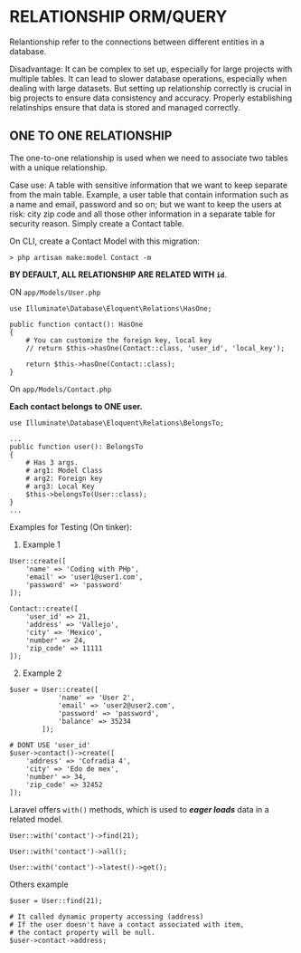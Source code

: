 # RELATIONSHIP ORM/QUERY

Relantionship refer to the connections between different entities in a database.

Disadvantage: It can be complex to set up, especially for large projects with multiple tables. It can lead to slower database operations, especially when dealing with large datasets. But setting up relationship correctly is crucial in big projects to ensure data consistency and accuracy. Properly establishing relatinships ensure that data is stored and managed correctly. 

## ONE TO ONE RELATIONSHIP

The one-to-one relationship is used when we need to associate two tables with a unique relationship. 

Case use: A table with sensitive information that we want to keep separate from the main table. Example, a user table that contain information such as a name and email, password and so on; but we want to keep the users at risk: city zip code and all those other information in a separate table for security reason. Simply create a Contact table. 

On CLI, create a Contact Model with this migration:
```
> php artisan make:model Contact -m
```

**BY DEFAULT, ALL RELATIONSHIP ARE RELATED WITH `id`**.

ON `app/Models/User.php`
```
use Illuminate\Database\Eloquent\Relations\HasOne;

public function contact(): HasOne
{
    # You can customize the foreign key, local key
    // return $this->hasOne(Contact::class, 'user_id', 'local_key');

    return $this->hasOne(Contact::class);
}
```

On `app/Models/Contact.php`

**Each contact belongs to ONE user.**
```
use Illuminate\Database\Eloquent\Relations\BelongsTo;

...
public function user(): BelongsTo
{
    # Has 3 args. 
    # arg1: Model Class
    # arg2: Foreign key
    # arg3: Local Key
    $this->belongsTo(User::class);
}
...
```

Examples for Testing (On tinker): 

1. Example 1

```
User::create([
    'name' => 'Coding with PHp',
    'email' => 'user1@user1.com',
    'password' => 'password'
]);

Contact::create([
    'user_id' => 21,
    'address' => 'Vallejo',
    'city' => 'Mexico',
    'number' => 24,
    'zip_code' => 11111
]);
```

2. Example 2

```
$user = User::create([
            'name' => 'User 2',
            'email' => 'user2@user2.com',
            'password' => 'password', 
            'balance' => 35234
        ]);

# DONT USE 'user_id'
$user->contact()->create([
    'address' => 'Cofradia 4',
    'city' => 'Edo de mex',
    'number' => 34,
    'zip_code' => 32452
]);
```

Laravel offers `with()` methods, which is used to ***eager loads*** data in a related model. 

```
User::with('contact')->find(21);

User::with('contact')->all();

User::with('contact')->latest()->get();
```

Others example
```
$user = User::find(21);

# It called dynamic property accessing (address)
# If the user doesn't have a contact associated with item, 
# the contact property will be null.
$user->contact->address;
```
